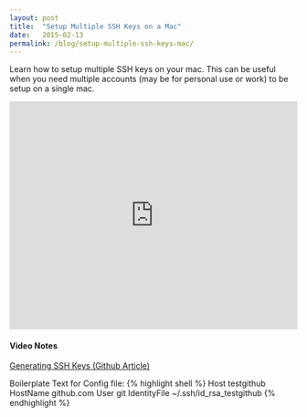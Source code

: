 ```yaml
---
layout: post
title:  "Setup Multiple SSH Keys on a Mac"
date:   2015-02-13
permalink: /blog/setup-multiple-ssh-keys-mac/
---
```


Learn how to setup multiple SSH keys on your mac. This can be useful when you need multiple accounts (may be for personal use or work) to be setup on a single mac.

<p>
	<iframe width="100%" height="400" src="https://www.youtube.com/embed/9u4QPEMFK4A?rel=0&amp;showinfo=0" frameborder="0" allowfullscreen></iframe>
</p>

#### Video Notes

[Generating SSH Keys (Github Article)][generating-ssh-keys]

Boilerplate Text for Config file:
{% highlight shell %}
Host testgithub
 HostName github.com
 User git
 IdentityFile ~/.ssh/id_rsa_testgithub
{% endhighlight %}

[generating-ssh-keys]: https://help.github.com/articles/generating-an-ssh-key/
